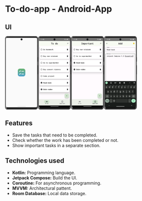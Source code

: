 # To-do-app - Android-App
## UI
<img src="./SplashScreen.png" width="108" height = "240" /><img src="./HomeScreen.png" width="108" height = "240" /><img src="./ImportantScreen.png" width="108" height = "240" /><img src="./AddEditScreen.png" width="108" height = "240" />
## Features
* Save the tasks that need to be completed.
* Check whether the work has been completed or not.
* Show important tasks in a separate section.
## Technologies used
* **Kotlin:** Programming language.
* **Jetpack Compose:** Build the UI.
* **Coroutine:** For asynchronous programming.
* **MVVM:** Architectural pattent.
* **Room Database:** Local data storage.
